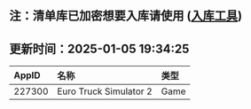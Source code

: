 ## 注：清单库已加密想要入库请使用 ([入库工具](https://github.com/BlankTMing/ManifestAutoUpdate/releases))

## 更新时间：2025-01-05 19:34:25
| AppID | 名称 | 类型  |
| :-------------------- | :----------------------------- | :----------- |
| 227300 | Euro Truck Simulator 2| Game |
